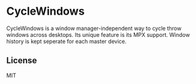 # CycleWindows

CycleWindows is a window manager-independent way to cycle throw windows across desktops. Its unique feature is its MPX support. 
Window history is kept seperate for each master device.

## License

MIT
